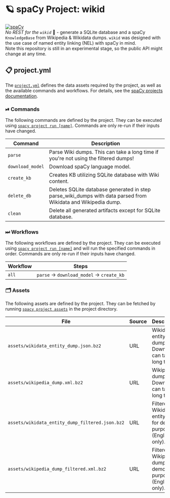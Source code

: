 <!-- SPACY PROJECT: AUTO-GENERATED DOCS START (do not remove) -->

# 🪐 spaCy Project: wikid

[![spaCy](https://img.shields.io/static/v1?label=made%20with%20%E2%9D%A4%20and&message=spaCy&color=09a3d5&style=flat-square)](https://spacy.io)
<br/> _No REST for the `wikid`_ :jack_o_lantern: - generate a SQLite database
and a spaCy `KnowledgeBase` from Wikipedia & Wikidata dumps. `wikid` was
designed with the use case of named entity linking (NEL) with spaCy in mind.
<br/> Note this repository is still in an experimental stage, so the public API
might change at any time.

## 📋 project.yml

The [`project.yml`](project.yml) defines the data assets required by the
project, as well as the available commands and workflows. For details, see the
[spaCy projects documentation](https://spacy.io/usage/projects).

### ⏯ Commands

The following commands are defined by the project. They can be executed using
[`spacy project run [name]`](https://spacy.io/api/cli#project-run). Commands are
only re-run if their inputs have changed.

| Command          | Description                                                                                                   |
| ---------------- | ------------------------------------------------------------------------------------------------------------- |
| `parse`          | Parse Wiki dumps. This can take a long time if you're not using the filtered dumps!                           |
| `download_model` | Download spaCy language model.                                                                                |
| `create_kb`      | Creates KB utilizing SQLite database with Wiki content.                                                       |
| `delete_db`      | Deletes SQLite database generated in step parse_wiki_dumps with data parsed from Wikidata and Wikipedia dump. |
| `clean`          | Delete all generated artifacts except for SQLite database.                                                    |

### ⏭ Workflows

The following workflows are defined by the project. They can be executed using
[`spacy project run [name]`](https://spacy.io/api/cli#project-run) and will run
the specified commands in order. Commands are only re-run if their inputs have
changed.

| Workflow | Steps                                              |
| -------- | -------------------------------------------------- |
| `all`    | `parse` &rarr; `download_model` &rarr; `create_kb` |

### 🗂 Assets

The following assets are defined by the project. They can be fetched by running
[`spacy project assets`](https://spacy.io/api/cli#project-assets) in the project
directory.

| File                                            | Source | Description                                                     |
| ----------------------------------------------- | ------ | --------------------------------------------------------------- |
| `assets/wikidata_entity_dump.json.bz2`          | URL    | Wikidata entity dump. Download can take a long time!            |
| `assets/wikipedia_dump.xml.bz2`                 | URL    | Wikipedia dump. Download can take a long time!                  |
| `assets/wikidata_entity_dump_filtered.json.bz2` | URL    | Filtered Wikidata entity dump for demo purposes (English only). |
| `assets/wikipedia_dump_filtered.xml.bz2`        | URL    | Filtered Wikipedia dump for demo purposes (English only).       |

<!-- SPACY PROJECT: AUTO-GENERATED DOCS END (do not remove) -->
